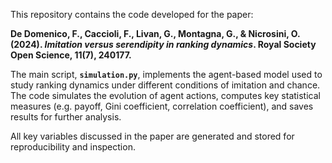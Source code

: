 This repository contains the code developed for the paper:

**De Domenico, F., Caccioli, F., Livan, G., Montagna, G., & Nicrosini, O. (2024). _Imitation versus serendipity in ranking dynamics_. Royal Society Open Science, 11(7), 240177.**

The main script, **`simulation.py`**, implements the agent-based model used to study ranking dynamics under different conditions of imitation and chance. The code simulates the evolution of agent actions, computes key statistical measures (e.g. payoff, Gini coefficient, correlation coefficient), and saves results for further analysis.

All key variables discussed in the paper are generated and stored for reproducibility and inspection.


